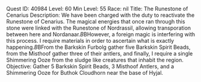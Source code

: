 Quest ID: 40984
Level: 60
Min Level: 55
Race: nil
Title: The Runestone of Cenarius
Description: We have been charged with the duty to reactivate the Runestone of Cenarius. The magical energies that once ran through this stone were linked with the Runestone of Nordrassil, allowing transporation between here and Nordanaar.$B$BHowever, a foreign magic is interfering with this process. I require materials in order to ascertain what is exactly happening.$B$BFrom the Barkskin Furbolg gather five Barkskin Spirit Beads, from the Misthoof gather three of their antlers, and finally, I require a single Shimmering Ooze from the sludge like creatures that inhabit the region.
Objective: Gather 5 Barkskin Spirit Beads, 3 Misthoof Antlers, and a Shimmering Ooze for Buthok Cloudhorn near the base of Hyjal.
